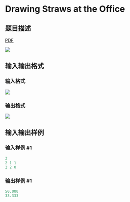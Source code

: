 # Drawing Straws at the Office

## 题目描述

[problemUrl]: https://uva.onlinejudge.org/index.php?option=com_onlinejudge&Itemid=8&category=25&page=show_problem&problem=2303

[PDF](https://uva.onlinejudge.org/external/113/p11328.pdf)

![](https://cdn.luogu.com.cn/upload/vjudge_pic/UVA11328/876e6b91f88e9503dcb70e997c1bf8dda41a461b.png)

## 输入输出格式

### 输入格式

![](https://cdn.luogu.com.cn/upload/vjudge_pic/UVA11328/3a22ae5f417db7adf8e1de4b08a86151967e0a6f.png)

### 输出格式

![](https://cdn.luogu.com.cn/upload/vjudge_pic/UVA11328/5532cf8cc66de8bdcc51eab2cb440fdb92cd2142.png)

## 输入输出样例

### 输入样例 #1

```cpp
2
2 1 1
2 2 0
```


### 输出样例 #1

```cpp
50.000
33.333
```


